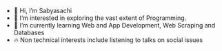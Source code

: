 - 👋 Hi, I’m Sabyasachi 
- 👀 I’m interested in exploring the vast extent of Programming.
- 🌱 I’m currently learning Web and App Development, Web Scraping and Databases
- 🔥 Non technical interests include listening to talks on social issues
<!---
Sachi-27/Sachi-27 is a ✨ special ✨ repository because its `README.md` (this file) appears on your GitHub profile.
You can click the Preview link to take a look at your changes.
--->
